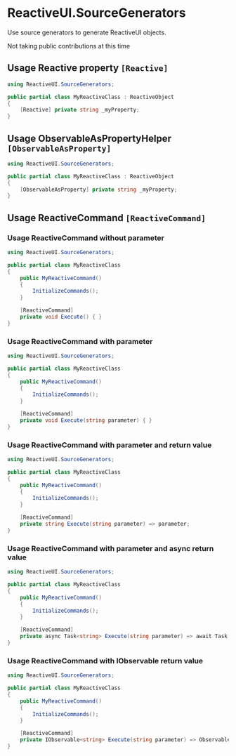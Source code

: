 # ReactiveUI.SourceGenerators
Use source generators to generate ReactiveUI objects. 

Not taking public contributions at this time  

## Usage Reactive property `[Reactive]`
```csharp
using ReactiveUI.SourceGenerators;

public partial class MyReactiveClass : ReactiveObject
{
    [Reactive] private string _myProperty;
}
```

## Usage ObservableAsPropertyHelper `[ObservableAsProperty]`
```csharp
using ReactiveUI.SourceGenerators;

public partial class MyReactiveClass : ReactiveObject
{
    [ObservableAsProperty] private string _myProperty;
}
```

## Usage ReactiveCommand `[ReactiveCommand]`

### Usage ReactiveCommand without parameter
```csharp
using ReactiveUI.SourceGenerators;

public partial class MyReactiveClass
{
    public MyReactiveCommand()
    {
        InitializeCommands();
    }

    [ReactiveCommand]
    private void Execute() { }
}
```

### Usage ReactiveCommand with parameter
```csharp
using ReactiveUI.SourceGenerators;

public partial class MyReactiveClass
{
    public MyReactiveCommand()
    {
        InitializeCommands();
    }

    [ReactiveCommand]
    private void Execute(string parameter) { }
}
```

### Usage ReactiveCommand with parameter and return value
```csharp
using ReactiveUI.SourceGenerators;

public partial class MyReactiveClass
{
    public MyReactiveCommand()
    {
        InitializeCommands();
    }

    [ReactiveCommand]
    private string Execute(string parameter) => parameter;
}
```

### Usage ReactiveCommand with parameter and async return value
```csharp
using ReactiveUI.SourceGenerators;

public partial class MyReactiveClass
{
    public MyReactiveCommand()
    {
        InitializeCommands();
    }

    [ReactiveCommand]
    private async Task<string> Execute(string parameter) => await Task.FromResult(parameter);
}
```

### Usage ReactiveCommand with IObservable return value
```csharp
using ReactiveUI.SourceGenerators;

public partial class MyReactiveClass
{
    public MyReactiveCommand()
    {
        InitializeCommands();
    }

    [ReactiveCommand]
    private IObservable<string> Execute(string parameter) => Observable.Return(parameter);
}
```
